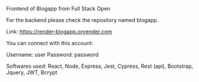 Frontend of Blogapp from Full Stack Open

For the backend please check the repository named blogapp.

Link: https://render-blogapp.onrender.com

You can connect with this account: 

Username: user 
Password: password

Softwares used: React, Node, Express, Jest, Cypress, Rest (api), Bootstrap, Jquery, JWT, Bcrypt